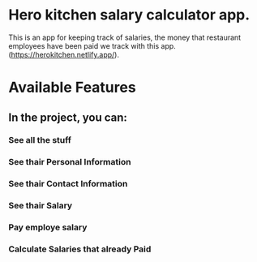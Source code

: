 # Hero kitchen salary calculator app.

This is an app for keeping track of salaries, the money that restaurant employees have been paid we track with this app. (https://herokitchen.netlify.app/).

# Available Features

## In the project, you can:

### See all the stuff
### See thair Personal Information
### See thair Contact Information
### See thair Salary
### Pay employe salary
### Calculate Salaries that already Paid

